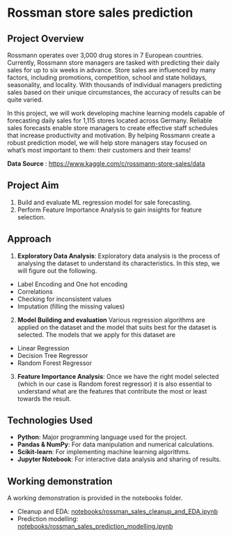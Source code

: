 # Rossman store sales prediction

## Project Overview
Rossmann operates over 3,000 drug stores in 7 European countries. Currently, Rossmann store managers are tasked with predicting their daily sales for up to six weeks in advance. Store sales are influenced by many factors, including promotions, competition, school and state holidays, seasonality, and locality. With thousands of individual managers predicting sales based on their unique circumstances, the accuracy of results can be quite varied.

In this project, we will work developing machine learning models capable of forecasting  daily sales for 1,115 stores located across Germany. Reliable sales forecasts enable store managers to create effective staff schedules that increase productivity and motivation. By helping Rossmann create a robust prediction model, we will help store managers stay focused on what’s most important to them: their customers and their teams! 

**Data Source** : https://www.kaggle.com/c/rossmann-store-sales/data

## Project Aim
1. Build and evaluate ML regression model for sale forecasting.
2. Perform Feature Importance Analysis to gain insights for feature selection.


## Approach
1. **Exploratory Data Analysis**: Exploratory data analysis is the process of analysing the dataset to understand its characteristics. In this step, we will figure out the following.
- Label Encoding and One hot encoding
- Correlations
- Checking for inconsistent values
- Imputation (filling the missing values)
2. **Model Building and evaluation** Various regression algorithms are applied on the dataset and the model that suits best for the dataset is selected. The models that we apply for this dataset are
- Linear Regression
- Decision Tree Regressor
- Random Forest Regressor
3. **Feature Importance Analysis**: Once we have the right model selected (which in our case is Random forest regressor) it is also essential to understand what are the features that contribute the most or least towards the result. 


## Technologies Used
- **Python**: Major programming language used for the project.
- **Pandas & NumPy**: For data manipulation and numerical calculations.
- **Scikit-learn**: For implementing machine learning algorithms.
- **Jupyter Notebook**: For interactive data analysis and sharing of results.


## Working demonstration
A working demonstration is provided in the notebooks folder.
- Cleanup and EDA: [notebooks/rossman_sales_cleanup_and_EDA.ipynb](https://github.com/ankitskr/Store-Sales-Prediction/blob/master/notebooks/rossman_sales_cleanup_and_EDA.ipynb)
- Prediction modelling: [notebooks/rossman_sales_prediction_modelling.ipynb](https://github.com/ankitskr/Store-Sales-Prediction/blob/master/notebooks/rossman_sales_prediction_modelling.ipynb)



